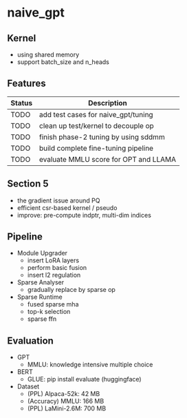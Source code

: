 # naive_gpt

## Kernel
+ using shared memory
+ support batch_size and n_heads


## Features
| Status | Description                           |
| ------ | ------------------------------------- |
| TODO   | add test cases for naive_gpt/tuning   |
| TODO   | clean up test/kernel to decouple op   |
| TODO   | finish phase-2 tuning by using sddmm  |
| TODO   | build complete fine-tuning pipeline   |
| TODO   | evaluate MMLU score for OPT and LLAMA |


## Section 5
+ the gradient issue around PQ
+ efficient csr-based kernel / pseudo
+ improve: pre-compute indptr, multi-dim indices


## Pipeline
+ Module Upgrader
  + insert LoRA layers
  + perform basic fusion
  + insert l2 regulation
+ Sparse Analyser
  + gradually replace by sparse op
+ Sparse Runtime
  + fused sparse mha
  + top-k selection
  + sparse ffn


## Evaluation
+ GPT
  + MMLU: knowledge intensive multiple choice
+ BERT
  + GLUE: pip install evaluate (huggingface)
+ Dataset
  + (PPL) Alpaca-52k: 42 MB
  + (Accuracy) MMLU: 166 MB
  + (PPL) LaMini-2.6M: 700 MB
